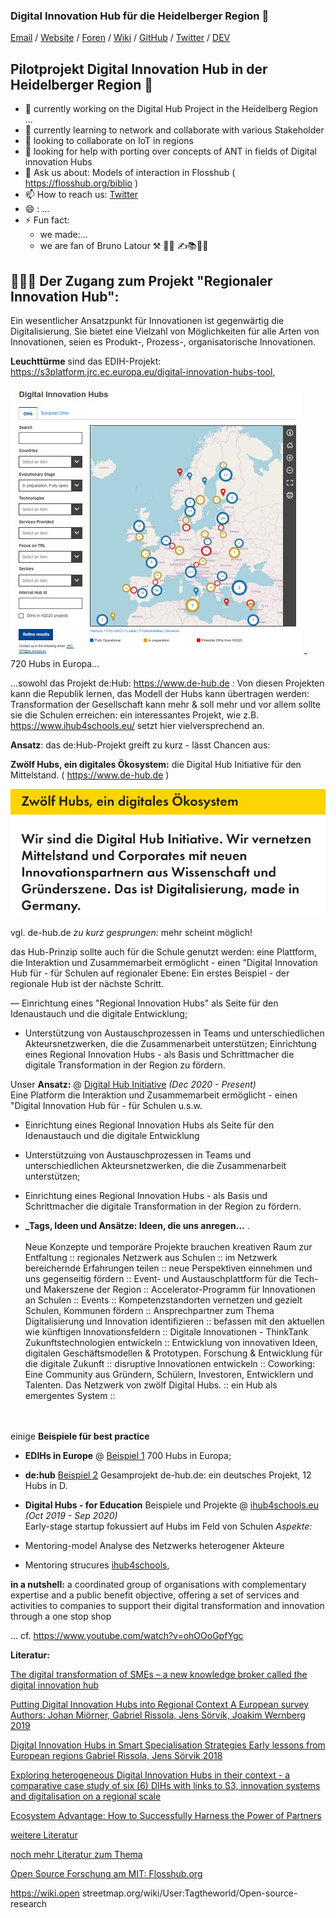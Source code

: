 ### Digital Innovation Hub für die Heidelberger Region 👋


[Email](mailto:martin.kaspar@ib.de) / [Website](https://fsj-digital.github.io/DigitalHub/) / [Foren](https://github.com/fsj-digital/DigitalHub/discussions) / [Wiki](https://github.com/fsj-digital/DigitalHub/wiki) / [GitHub](https://github.com/fsj-digital) / [Twitter](https://twitter.com/digital__hubs) / [DEV](https://dev.to/digital_hub)


## Pilotprojekt Digital Innovation Hub in der  Heidelberger Region 👋

- 🔭  currently working on the Digital Hub Project in the Heidelberg Region ...  
- 🌱  currently learning to network and collaborate with various Stakeholder
- 👯  looking to collaborate on IoT in regions
- 🤔  looking for help with  porting over concepts of ANT in fields of Digital innovation Hubs 
- 💬 Ask us about: Models of interaction in Flosshub ( https://flosshub.org/biblio )
- 📫 How to reach us:  [Twitter](https://twitter.com/digital__hubs)
- 😄 : ...
- ⚡ Fun fact: 
  - we made:...
  - we are fan of Bruno Latour ⚒ 🧑‍💻 ✍️📚🎾🧠 




## 👩🏼‍💻 Der Zugang zum Projekt "Regionaler Innovation Hub":

Ein wesentlicher Ansatzpunkt für Innovationen ist gegenwärtig die Digitalisierung. Sie bietet eine Vielzahl von Möglichkeiten für alle Arten von Innovationen, seien es Produkt-, Prozess-, organisatorische Innovationen. 

**Leuchttürme** sind das EDIH-Projekt: https://s3platform.jrc.ec.europa.eu/digital-innovation-hubs-tool,

![EDIHsProjekt](s3platform_ec.europa.eu.jpg) - 720 Hubs in Europa...


...sowohl das Projekt  de:Hub: https://www.de-hub.de : Von diesen Projekten kann die Republik lernen,  das Modell der Hubs kann übertragen werden: Transformation der Gesellschaft kann mehr & soll mehr und vor allem sollte sie die Schulen erreichen: ein interessantes Projekt, wie z.B. https://www.ihub4schools.eu/ setzt hier vielversprechend an.

**Ansatz**:  das de:Hub-Projekt greift zu kurz - lässt Chancen aus: 

**Zwölf Hubs, ein digitales Ökosystem:** die Digital Hub Initiative für den Mittelstand. ( https://www.de-hub.de ) 


![de:hub.de-Projekt](de_hub.jpg)

vgl. de-hub.de *zu kurz gesprungen*: mehr scheint möglich! 

das Hub-Prinzip sollte auch für die Schule genutzt werden: eine Plattform, die Interaktion und Zusammemarbeit ermöglicht - einen “Digital Innovation Hub für - für Schulen auf regionaler Ebene: Ein erstes Beispiel - der regionale Hub ist der nächste Schritt. 

— Einrichtung eines "Regional Innovation Hubs" als Seite für den Idenaustauch und die digitale Entwicklung;
- Unterstützung von Austauschprozessen in Teams und unterschiedlichen Akteursnetzwerken, die die Zusammenarbeit unterstützen;
Einrichtung eines Regional Innovation Hubs - als Basis und Schrittmacher die digitale Transformation in der Region zu fördern.


Unser **Ansatz:** @ [Digital Hub Initiative](https://www.youtube.com/watch?v=XdL7hKwE-UM&t=15s) _(Dec 2020 - Present)_ <br>
Eine Platform die Interaktion und Zusammemarbeit ermöglicht - einen "Digital Innovation Hub für - für Schulen u.s.w. 

 - Einrichtung eines Regional Innovation Hubs als Seite für den Idenaustauch und die digitale Entwicklung 
 - Unterstützuing von Austauschprozessen in Teams und unterschiedlichen Akteursnetzwerken, die die Zusammenarbeit unterstützen;
 - Einrichtung eines Regional Innovation Hubs - als Basis und Schrittmacher die digitale Transformation in der Region zu fördern. 
 
 - **_Tags, Ideen und Ansätze: Ideen, die uns anregen...** .
<br><br>
Neue Konzepte und temporäre Projekte brauchen kreativen Raum zur Entfaltung :: regionales Netzwerk aus Schulen :: im Netzwerk bereichernde Erfahrungen teilen :: neue Perspektiven einnehmen und uns gegenseitig fördern :: Event- und Austauschplattform für die Tech- und Makerszene der Region :: Accelerator-Programm für Innovationen an Schulen :: Events :: Kompetenzstandorten vernetzen und gezielt Schulen, Kommunen fördern :: Ansprechpartner zum Thema Digitalisierung und Innovation identifizieren :: befassen mit den aktuellen wie künftigen Innovationsfeldern :: Digitale Innovationen - ThinkTank Zukunftstechnologien entwickeln :: Entwicklung von innovativen Ideen, digitalen Geschäftsmodellen & Prototypen. Forschung & Entwicklung für die digitale Zukunft ::  disruptive Innovationen entwickeln :: Coworking: Eine Community aus Gründern, Schülern, Investoren, Entwicklern und Talenten. Das Netzwerk von zwölf Digital Hubs. :: ein Hub als emergentes System :: 
<br><br><br>

einige **Beispiele für best practice**
  -  **EDIHs in Europe** @ [Beispiel 1](https://s3platform.jrc.ec.europa.eu/digital-innovation-hubs-tool) 700 Hubs in Europa; <br>

  -  **de:hub** [Beispiel 2](https://www.de-hub.de) Gesamprojekt de-hub.de: ein deutsches Projekt, 12 Hubs in D.<br>

-  **Digital Hubs - for Education** Beispiele und Projekte  @ [ihub4schools.eu](https://www.ihub4schools.eu) _(Oct 2019 - Sep 2020)_ <br>
Early-stage startup fokussiert auf Hubs im Feld von Schulen 
*Aspekte:* 
  - Mentoring-model  [](https://www.ihub4schools.eu) Analyse des Netzwerks heterogener Akteure 
  - Mentoring strucures  [ihub4schools]([https://github.com/meeshkan/unmock-js](https://www.ihub4schools.eu)), 

**in a nutshell:** a coordinated group of organisations with complementary expertise and a public benefit objective, offering a set of services and activities to companies to support their digital transformation and innovation through a one stop shop

... cf. https://www.youtube.com/watch?v=ohOOoGpfYgc

 **Literatur:**

[The digital transformation of SMEs – a new knowledge broker called the digital innovation hub](https://www.researchgate.net/publication/342131261_The_digital_transformation_of_SMEs_-a_new_knowledge_broker_called_the_digital_innovation_hub "Named link title")

[Putting Digital Innovation Hubs into Regional Context A European survey Authors: Johan Miörner, Gabriel Rissola, Jens Sörvik, Joakim  Wernberg 2019](https://publications.jrc.ec.europa.eu/repository/bitstream/JRC117910/jrc117910_dihs_survey_jrc_report_pubsy_online.pdf "Named link title")

[Digital Innovation Hubs in Smart Specialisation Strategies Early lessons from European regions Gabriel Rissola, Jens Sörvik 2018](https://www.researchgate.net/publication/328530001_Digital_Innovation_Hubs_in_Smart_Specialisation_Strategies "Named link title")

[Exploring heterogeneous Digital Innovation Hubs in their context - a comparative case study of six (6) DIHs with links to S3, innovation systems and digitalisation on a regional scale](https://www.researchgate.net/publication/336115378_Exploring_heterogeneous_Digital_Innovation_Hubs_in_their_context_-_a_comparative_case_study_of_six_6_DIHs_with_links_to_S3_innovation_systems_and_digitalisation_on_a_regional_scale "Named link title")

[Ecosystem Advantage: How to Successfully Harness the Power of Partners](https://www.researchgate.net/publication/259729356_Ecosystem_Advantage_How_to_Successfully_Harness_the_Power_of_Partners#:~:text=This%20article%20describes%20six%20keys,and%20engineering%20effective%20ways%20to "Ecosystem Advantage: How to Successfully Harness the Power of Partners")

[weitere Literatur](https://wiki.openstreetmap.org/wiki/User:Tagtheworld/_Digital_Hubs: "Digital Hubs")

[noch mehr Literatur zum Thema](https://wiki.openstreetmap.org/wiki/User:Tagtheworld/Open-source-research "Open Source Forschung  - am MIT ein Auszug")


[Open Source Forschung am MIT: Flosshub.org](https://flosshub.org/biblio "Open Source Forschung-Die Open-Source-Forschung am MIT")


https://wiki.open
streetmap.org/wiki/User:Tagtheworld/Open-source-research
